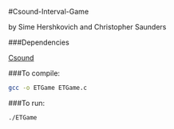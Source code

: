 #Csound-Interval-Game

by Sime Hershkovich and Christopher Saunders

###Dependencies

[Csound](http://sourceforge.net/projects/csound/files/csound5/)

###To compile:
```bash
gcc -o ETGame ETGame.c
```
###To run:
```bash
./ETGame
```
